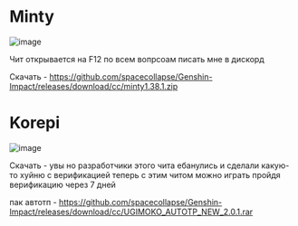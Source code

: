 # Minty

![image](https://github.com/spacecollapse/Genshin-Impact/assets/53594431/84cf9554-12cf-4858-824f-d65914c4b3ae)



Чит открывается на F12 по всем вопрсоам писать мне в дискорд

Скачать - https://github.com/spacecollapse/Genshin-Impact/releases/download/cc/minty1.38.1.zip

# Korepi

![image](https://github.com/spacecollapse/Genshin-Impact/assets/53594431/0195cfa8-eef9-4ac4-82be-11e5f0731262)



Скачать - увы но разработчики этого чита ебанулись и сделали какую-то хуйню с верификацией теперь с этим читом можно играть пройдя верификацию через 7 дней 


пак автотп - https://github.com/spacecollapse/Genshin-Impact/releases/download/cc/UGIMOKO_AUTOTP_NEW_2.0.1.rar
